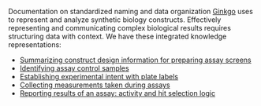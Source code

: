 Documentation on standardized naming and data organization [Ginkgo](https://www.ginkgobioworks.com/)
uses to represent and analyze synthetic biology constructs. Effectively representing 
and communicating complex biological results requires structuring data with
context. We have these integrated knowledge representations:

- [Summarizing construct design information for preparing assay screens](./design_to_assay.md)
- [Identifying assay control samples](./representing_controls.md)
- [Establishing experimental intent with plate labels](./experimental_plate_labels.md)
- [Collecting measurements taken during assays](measurements.md)
- [Reporting results of an assay: activity and hit selection logic](./activity_reporting.md)
